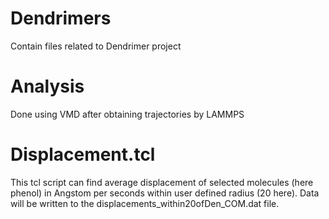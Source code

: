 # Dendrimers
Contain files related to Dendrimer project 

# Analysis
Done using VMD after obtaining trajectories by LAMMPS 

# Displacement.tcl
This tcl script can find average displacement of selected molecules (here phenol) in Angstom per seconds within user defined radius (20 here). 
Data will be written to the displacements_within20ofDen_COM.dat file.
